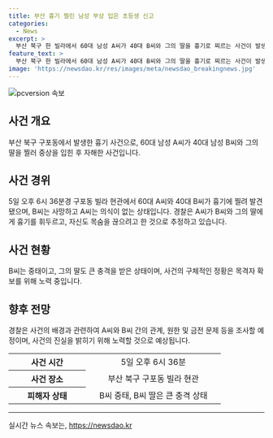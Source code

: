 ```yaml
---
title: 부산 흉기 찔린 남성 부상 입은 초등생 신고
categories:
  - News
excerpt: >
  부산 북구 한 빌라에서 60대 남성 A씨가 40대 B씨와 그의 딸을 흉기로 찌르는 사건이 발생했습니다. B씨는 사망했고, A씨는 의식을 잃은 상태입니다. B씨의 딸도 피신 후에 상처를 발견했으며, 경찰은 A씨가 B씨와의 갈등으로 인해 범행을 저질렀을 가능성을 조사 중입니다. 이들의 관계와 동기에 대한 파악이 진행 중이며, 사건 현장의 CCTV가 없어 목격자 발견에 노력 중입니다.
feature_text: >
  부산 북구 한 빌라에서 60대 남성 A씨가 40대 B씨와 그의 딸을 흉기로 찌르는 사건이 발생했습니다. B씨는 사망했고, A씨는 의식을 잃은 상태입니다. B씨의 딸도 피신 후에 상처를 발견했으며, 경찰은 A씨가 B씨와의 갈등으로 인해 범행을 저질렀을 가능성을 조사 중입니다. 이들의 관계와 동기에 대한 파악이 진행 중이며, 사건 현장의 CCTV가 없어 목격자 발견에 노력 중입니다.
image: 'https://newsdao.kr/res/images/meta/newsdao_breakingnews.jpg'
---
```


<p><img src="https://newsdao.kr/res/images/meta/newsdao_breakingnews.jpg" alt="pcversion 속보" /></p>

<h2 data-ke-size="size26">사건 개요</h2>

<p data-ke-size="size16">부산 북구 구포동에서 발생한 흉기 사건으로, 60대 남성 A씨가 40대 남성 B씨와 그의 딸을 찔러 중상을 입힌 후 자해한 사건입니다.</p>

<h2 data-ke-size="size26">사건 경위</h2>

<p data-ke-size="size16">5일 오후 6시 36분경 구포동 빌라 현관에서 60대 A씨와 40대 B씨가 흉기에 찔려 발견됐으며, B씨는 사망하고 A씨는 의식이 없는 상태입니다. 경찰은 A씨가 B씨와 그의 딸에게 흉기를 휘두르고, 자신도 목숨을 끊으려고 한 것으로 추정하고 있습니다.</p>

<h2 data-ke-size="size26">사건 현황</h2>

<p data-ke-size="size16">B씨는 중태이고, 그의 딸도 큰 충격을 받은 상태이며, 사건의 구체적인 정황은 목격자 확보를 위해 노력 중입니다.</p>

<h2 data-ke-size="size26">향후 전망</h2>

<p data-ke-size="size16">경찰은 사건의 배경과 관련하여 A씨와 B씨 간의 관계, 원한 및 금전 문제 등을 조사할 예정이며, 사건의 진실을 밝히기 위해 노력할 것으로 예상됩니다.</p>

<table>
    <tr>
        <th style="width: 136.0px;">사건 시간</th>
        <td style="text-align: center; width: 250.4px;">5일 오후 6시 36분</td>
    </tr>
    <tr>
        <th style="width: 136.0px;">사건 장소</th>
        <td style="text-align: center; width: 250.4px;">부산 북구 구포동 빌라 현관</td>
    </tr>
    <tr>
        <th style="width: 136.0px;">피해자 상태</th>
        <td style="text-align: center; width: 250.4px;">B씨 중태, B씨 딸은 큰 충격 상태</td>
    </tr>
</table>

<hr>

<p data-ke-size="size16"></p>
실시간 뉴스 속보는, <a href="https://newsdao.kr" rel="dofollow">https://newsdao.kr</a>


